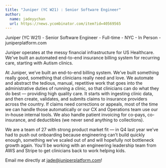 ```yaml
---
title: "Juniper (YC W21) : Senior Software Engineer"
author:
  name: jadeyychan
  url: https://news.ycombinator.com/item?id=40569565
---
```

Juniper (YC W21) - Senior Software Engineer - Full-time - NYC - In Person - juniperplatform.com

Juniper operates at the messy financial infrastructure for US Healthcare. We&#x27;ve built an automated end-to-end insurance billing system for recurring care, starting with Autism clinics.

At Juniper, we’ve built an end-to-end billing system. We’ve built something really good, something that clinicians really need and love. We automate and abstract the tedious, manual, repetitive work that goes into the administrative duties of running a clinic, so that clinicians can do what they do best — providing high quality care. It starts with ingesting clinic data, and then create, validates, and submits claims to insurance providers across the country. If claims need corrections or appeals, most of the time we can handle those automatically or our CX and Operations team use our in-house internal tools. We also handle patient invoicing for co-pays, co-insurance, and deductibles (we never send anything to collections).

We are a team of 27 with strong product market fit — in Q4 last year we’ve had to push out onboarding because engineering can’t build quickly enough, something we’ve scaled out of and will hopefully not bottleneck growth again. You’ll be working with an engineering leadership team from AWS and Stripe to get clinicians back to work helping kids.

Email me directly at jade@juniperplatform.com!

